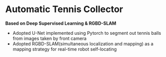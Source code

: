 # Automatic Tennis Collector

**Based on Deep Supervised Learning & RGBD-SLAM**

- Adopted U-Net implemented using Pytorch to segment out tennis balls from images taken by front camera 
- Adopted RGBD-SLAM(simultaneous localization and mapping) as a mapping strategy for real-time robot self-locating

